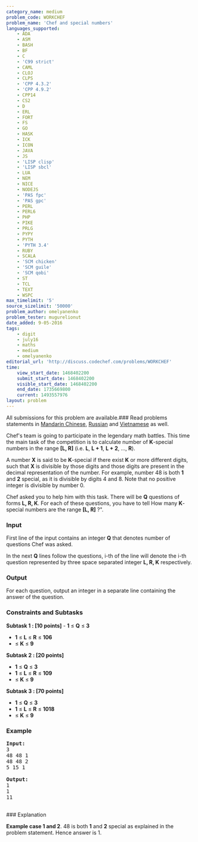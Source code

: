 ```yaml
---
category_name: medium
problem_code: WORKCHEF
problem_name: 'Chef and special numbers'
languages_supported:
    - ADA
    - ASM
    - BASH
    - BF
    - C
    - 'C99 strict'
    - CAML
    - CLOJ
    - CLPS
    - 'CPP 4.3.2'
    - 'CPP 4.9.2'
    - CPP14
    - CS2
    - D
    - ERL
    - FORT
    - FS
    - GO
    - HASK
    - ICK
    - ICON
    - JAVA
    - JS
    - 'LISP clisp'
    - 'LISP sbcl'
    - LUA
    - NEM
    - NICE
    - NODEJS
    - 'PAS fpc'
    - 'PAS gpc'
    - PERL
    - PERL6
    - PHP
    - PIKE
    - PRLG
    - PYPY
    - PYTH
    - 'PYTH 3.4'
    - RUBY
    - SCALA
    - 'SCM chicken'
    - 'SCM guile'
    - 'SCM qobi'
    - ST
    - TCL
    - TEXT
    - WSPC
max_timelimit: '5'
source_sizelimit: '50000'
problem_author: omelyanenko
problem_tester: mugurelionut
date_added: 9-05-2016
tags:
    - digit
    - july16
    - maths
    - medium
    - omelyanenko
editorial_url: 'http://discuss.codechef.com/problems/WORKCHEF'
time:
    view_start_date: 1468402200
    submit_start_date: 1468402200
    visible_start_date: 1468402200
    end_date: 1735669800
    current: 1493557976
layout: problem
---
```

All submissions for this problem are available.###  Read problems statements in [Mandarin Chinese](http://www.codechef.com/download/translated/JULY16/mandarin/WORKCHEF.pdf), [Russian](http://www.codechef.com/download/translated/JULY16/russian/WORKCHEF.pdf) and [Vietnamese](http://www.codechef.com/download/translated/JULY16/vietnamese/WORKCHEF.pdf) as well.

Chef's team is going to participate in the legendary math battles. This time the main task of the competition is to calculate number of **K**-special numbers in the range **\[L, R\]** (i.e. **L**, **L + 1**, **L + 2**, ..., **R**).

A number **X** is said to be **K**-special if there exist **K** or more different digits, such that **X** is divisible by those digits and those digits are present in the decimal representation of the number. For example, number 48 is both **1** and **2** special, as it is divisible by digits 4 and 8. Note that no positive integer is divisible by number 0.

Chef asked you to help him with this task. There will be **Q** questions of forms **L, R, K**. For each of these questions, you have to tell How many **K**-special numbers are the range **\[L, R\]** ?".

### Input

First line of the input contains an integer **Q** that denotes number of questions Chef was asked.

In the next **Q** lines follow the questions, i-th of the line will denote the i-th question represented by three space separated integer **L, R, K** respectively.

### Output

For each question, output an integer in a separate line containing the answer of the question.

### Constraints and Subtasks

**Subtask 1 : \[10 points\]** - **1** ≤ **Q** ≤ **3**
- **1** ≤  **L**  ≤  **R**  ≤ **106**
- ≤  **K**  ≤  **9**

**Subtask 2 : \[20 points\]**

- **1** ≤ **Q** ≤ **3**
- **1** ≤  **L**  ≤  **R**  ≤ **109**
- ≤  **K**  ≤  **9**

**Subtask 3 : \[70 points\]**

- **1** ≤ **Q** ≤ **3**
- **1** ≤  **L**  ≤  **R**  ≤ **1018**
- ≤  **K**  ≤  **9**

### Example

<pre>
<b>Input:</b>
3
48 48 1
48 48 2
5 15 1

<b>Output:</b>
1
1
11

</pre>### Explanation
**Example case 1 and 2**. 48 is both **1** and **2** special as explained in the problem statement. Hence answer is 1.
